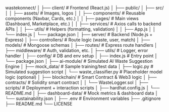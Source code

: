 wastekonnect/
│
├── client/                      # Frontend (React.js)
│   ├── public/
│   ├── src/
│   │   ├── assets/              # Images, logos
│   │   ├── components/          # Reusable components (Navbar, Cards, etc.)
│   │   ├── pages/               # Main views (Dashboard, Marketplace, etc.)
│   │   ├── services/            # Axios calls to backend APIs
│   │   ├── utils/               # Helpers (formatting, validation)
│   │   ├── App.js
│   │   └── index.js
│   └── package.json
│
├── server/                      # Backend (Node.js + Express)
│   ├── controllers/             # Route logic (waste, user, match)
│   ├── models/                  # Mongoose schemas
│   ├── routes/                  # Express route handlers
│   ├── middleware/              # Auth, validation, etc.
│   ├── utils/                   # Logger, error handler
│   ├── config/                  # DB and env setup
│   ├── index.js                 # Entry point
│   └── package.json
│
├── ai-module/                   # Simulated AI Waste Suggestion Engine
│   ├── mock_data/               # Sample training/test data
│   ├── logic.py                 # Simulated suggestion script
│   └── waste_classifier.py      # Placeholder model logic (optional)
│
├── blockchain/                  # Smart Contract & Web3 logic
│   ├── contracts/               # Solidity smart contract
│   │   └── WasteLogger.sol
│   ├── scripts/                 # Deployment + interaction scripts
│   ├── hardhat.config.js
│   └── README.md
│
├── dashboard-data/              # Mock metrics & dashboard data
│   └── sustainability.json
│
├── .env                         # Environment variables
├── .gitignore
├── README.md
└── LICENSE